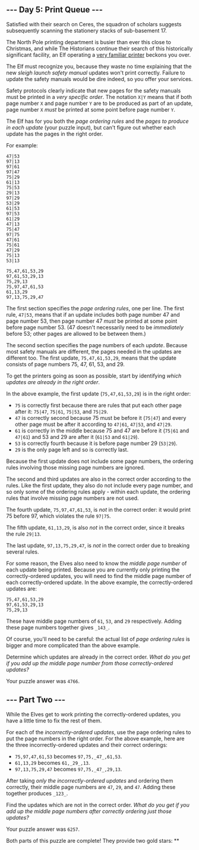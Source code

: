 \--- Day 5: Print Queue ---
---------------------------

Satisfied with their search on Ceres, the squadron of scholars suggests subsequently scanning the stationery stacks of sub-basement 17.

The North Pole printing department is busier than ever this close to Christmas, and while The Historians continue their search of this historically significant facility, an Elf operating a [very familiar printer](/2017/day/1) beckons you over.

The Elf must recognize you, because they waste no time explaining that the new _sleigh launch safety manual_ updates won't print correctly. Failure to update the safety manuals would be dire indeed, so you offer your services.

Safety protocols clearly indicate that new pages for the safety manuals must be printed in a _very specific order_. The notation `X|Y` means that if both page number `X` and page number `Y` are to be produced as part of an update, page number `X` _must_ be printed at some point before page number `Y`.

The Elf has for you both the _page ordering rules_ and the _pages to produce in each update_ (your puzzle input), but can't figure out whether each update has the pages in the right order.

For example:

    47|53
    97|13
    97|61
    97|47
    75|29
    61|13
    75|53
    29|13
    97|29
    53|29
    61|53
    97|53
    61|29
    47|13
    75|47
    97|75
    47|61
    75|61
    47|29
    75|13
    53|13
    
    75,47,61,53,29
    97,61,53,29,13
    75,29,13
    75,97,47,61,53
    61,13,29
    97,13,75,29,47
    

The first section specifies the _page ordering rules_, one per line. The first rule, `47|53`, means that if an update includes both page number 47 and page number 53, then page number 47 _must_ be printed at some point before page number 53. (47 doesn't necessarily need to be _immediately_ before 53; other pages are allowed to be between them.)

The second section specifies the page numbers of each _update_. Because most safety manuals are different, the pages needed in the updates are different too. The first update, `75,47,61,53,29`, means that the update consists of page numbers 75, 47, 61, 53, and 29.

To get the printers going as soon as possible, start by identifying _which updates are already in the right order_.

In the above example, the first update (`75,47,61,53,29`) is in the right order:

*   `75` is correctly first because there are rules that put each other page after it: `75|47`, `75|61`, `75|53`, and `75|29`.
*   `47` is correctly second because 75 must be before it (`75|47`) and every other page must be after it according to `47|61`, `47|53`, and `47|29`.
*   `61` is correctly in the middle because 75 and 47 are before it (`75|61` and `47|61`) and 53 and 29 are after it (`61|53` and `61|29`).
*   `53` is correctly fourth because it is before page number 29 (`53|29`).
*   `29` is the only page left and so is correctly last.

Because the first update does not include some page numbers, the ordering rules involving those missing page numbers are ignored.

The second and third updates are also in the correct order according to the rules. Like the first update, they also do not include every page number, and so only some of the ordering rules apply - within each update, the ordering rules that involve missing page numbers are not used.

The fourth update, `75,97,47,61,53`, is _not_ in the correct order: it would print 75 before 97, which violates the rule `97|75`.

The fifth update, `61,13,29`, is also _not_ in the correct order, since it breaks the rule `29|13`.

The last update, `97,13,75,29,47`, is _not_ in the correct order due to breaking several rules.

For some reason, the Elves also need to know the _middle page number_ of each update being printed. Because you are currently only printing the correctly-ordered updates, you will need to find the middle page number of each correctly-ordered update. In the above example, the correctly-ordered updates are:

    75,47,61,53,29
    97,61,53,29,13
    75,29,13
    

These have middle page numbers of `61`, `53`, and `29` respectively. Adding these page numbers together gives `_143_`.

Of course, you'll need to be careful: the actual list of _page ordering rules_ is bigger and more complicated than the above example.

Determine which updates are already in the correct order. _What do you get if you add up the middle page number from those correctly-ordered updates?_

Your puzzle answer was `4766`.

\--- Part Two ---
-----------------

While the Elves get to work printing the correctly-ordered updates, you have a little time to fix the rest of them.

For each of the _incorrectly-ordered updates_, use the page ordering rules to put the page numbers in the right order. For the above example, here are the three incorrectly-ordered updates and their correct orderings:

*   `75,97,47,61,53` becomes `97,75,_47_,61,53`.
*   `61,13,29` becomes `61,_29_,13`.
*   `97,13,75,29,47` becomes `97,75,_47_,29,13`.

After taking _only the incorrectly-ordered updates_ and ordering them correctly, their middle page numbers are `47`, `29`, and `47`. Adding these together produces `_123_`.

Find the updates which are not in the correct order. _What do you get if you add up the middle page numbers after correctly ordering just those updates?_

Your puzzle answer was `6257`.

Both parts of this puzzle are complete! They provide two gold stars: \*\*

